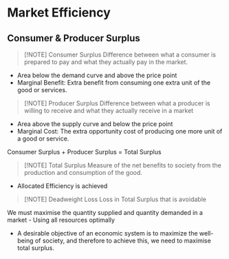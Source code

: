# Market Efficiency
## Consumer & Producer Surplus

> [!NOTE] Consumer Surplus
> Difference between what a consumer is prepared to pay and what they actually pay in the market.

- Area below the demand curve and above the price point
- Marginal Benefit: Extra benefit from consuming one extra unit of the good or services.


> [!NOTE] Producer Surplus
> Difference between what a producer is willing to receive and what they actually receive in a market

-   Area above the supply curve and below the price point
-   Marginal Cost: The extra opportunity cost of producing one more unit of a good or service.

Consumer Surplus + Producer Surplus = Total Surplus


> [!NOTE] Total Surplus
> Measure of the net benefits to society from the production and consumption of the good.

-   Allocated Efficiency is achieved

> [!NOTE] Deadweight Loss
> Loss in Total Surplus that is avoidable


We must maximise the quantity supplied and quantity demanded in a market - Using all resources optimally
- A desirable objective of an economic system is to maximize the well-being of society, and therefore to achieve this, we need to maximise total surplus.